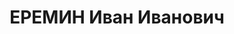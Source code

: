 ---
title: ЕРЕМИН Иван Иванович
description: "25.10.1902 г.р., м.р.: Куйбышевская обл., русский, образование: начальное\n\
  \ Помощник командира конвойного полка по политической части\n прож.: г. Новосибирск\n\
  \ арестован 25.02.1937\n Обвинение: в причастности к военно-фашистскому террористич.\
  \ заговору, ст. 17-58-8,11 УК РСФСР.\n Приговор: Военной коллегией Верх. суда СССР,\
  \ 30.10.1937 — ВМН\n Расстрелян 30.10.1937\n Реабилитация: 15.03.1958"
---